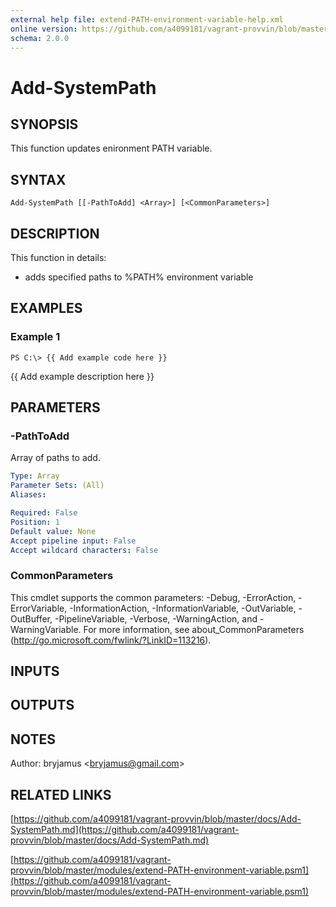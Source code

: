 ```yaml
---
external help file: extend-PATH-environment-variable-help.xml
online version: https://github.com/a4099181/vagrant-provvin/blob/master/docs/Add-SystemPath.md
schema: 2.0.0
---
```


# Add-SystemPath

## SYNOPSIS
This function updates enironment PATH variable.

## SYNTAX

```
Add-SystemPath [[-PathToAdd] <Array>] [<CommonParameters>]
```

## DESCRIPTION
This function in details:
* adds specified paths to %PATH% environment variable

## EXAMPLES

### Example 1
```
PS C:\> {{ Add example code here }}
```

{{ Add example description here }}

## PARAMETERS

### -PathToAdd
Array of paths to add.

```yaml
Type: Array
Parameter Sets: (All)
Aliases:

Required: False
Position: 1
Default value: None
Accept pipeline input: False
Accept wildcard characters: False
```

### CommonParameters
This cmdlet supports the common parameters: -Debug, -ErrorAction, -ErrorVariable, -InformationAction, -InformationVariable, -OutVariable, -OutBuffer, -PipelineVariable, -Verbose, -WarningAction, and -WarningVariable. For more information, see about_CommonParameters (http://go.microsoft.com/fwlink/?LinkID=113216).

## INPUTS

## OUTPUTS

## NOTES
Author: bryjamus \<bryjamus@gmail.com\>

## RELATED LINKS

[https://github.com/a4099181/vagrant-provvin/blob/master/docs/Add-SystemPath.md](https://github.com/a4099181/vagrant-provvin/blob/master/docs/Add-SystemPath.md)

[https://github.com/a4099181/vagrant-provvin/blob/master/modules/extend-PATH-environment-variable.psm1](https://github.com/a4099181/vagrant-provvin/blob/master/modules/extend-PATH-environment-variable.psm1)
